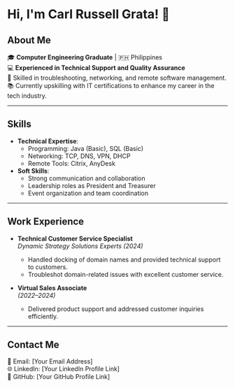 # Hi, I'm Carl Russell Grata! 👋

## About Me
🎓 **Computer Engineering Graduate** | 🇵🇭 Philippines  
💻 **Experienced in Technical Support and Quality Assurance**  
🔧 Skilled in troubleshooting, networking, and remote software management.  
📚 Currently upskilling with IT certifications to enhance my career in the tech industry.

---

## Skills
- **Technical Expertise**:
  - Programming: Java (Basic), SQL (Basic)
  - Networking: TCP, DNS, VPN, DHCP
  - Remote Tools: Citrix, AnyDesk
- **Soft Skills**:
  - Strong communication and collaboration
  - Leadership roles as President and Treasurer
  - Event organization and team coordination

---

## Work Experience
- **Technical Customer Service Specialist**  
  *Dynamic Strategy Solutions Experts (2024)*  
  - Handled docking of domain names and provided technical support to customers.  
  - Troubleshot domain-related issues with excellent customer service.

- **Virtual Sales Associate**  
  *(2022–2024)*  
  - Delivered product support and addressed customer inquiries efficiently.

---

## Contact Me
📧 Email: [Your Email Address]  
🌐 LinkedIn: [Your LinkedIn Profile Link]  
💼 GitHub: [Your GitHub Profile Link]
